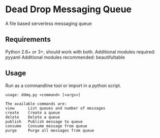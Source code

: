 # Dead Drop Messaging Queue
A file based serverless messaging queue

## Requirements
Python 2.6+ or 3+, should work with both. 
Additional modules required: pyyaml
Additional modules recommended: beautifultable

## Usage
Run as a commandline tool or import in a python script.

```
usage: ddmq.py <command> [<args>]

The available commands are:
view      List queues and number of messages
create    Create a queue
delete    Delete a queue
publish   Publish message to queue
consume   Consume message from queue
purge     Purge all messages from queue
```
